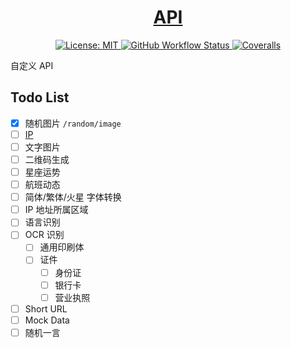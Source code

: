 <h1 align="center">
	<a href="https://github.com/wangrunlin/api">API</a>
</h1>

<p align="center">
  <a href="LICENSE" target="_blank">
    <img alt="License: MIT" src="https://img.shields.io/badge/License-MIT-yellow.svg?style=for-the-badge" />
  </a>
  <a href="https://github.com/wangrunlin/api/actions" target="_blank">
    <img alt="GitHub Workflow Status" src="https://img.shields.io/github/workflow/status/wangrunlin/api/api-unit-tests?style=for-the-badge">
  </a>
  <a href="https://coveralls.io/github/wangrunlin/api" target="_blank">
	<img alt="Coveralls" src="https://img.shields.io/coveralls/github/wangrunlin/api?style=for-the-badge">
  </a>
</p>

自定义 API


## Todo List

- [x] 随机图片 `/random/image`
- [ ] [IP](#23)
- [ ] 文字图片
- [ ] 二维码生成
- [ ] 星座运势
- [ ] 航班动态
- [ ] 简体/繁体/火星 字体转换
- [ ] IP 地址所属区域
- [ ] 语言识别
- [ ] OCR 识别
	 - [ ] 通用印刷体
     - [ ] 证件
         - [ ] 身份证
         - [ ] 银行卡
         - [ ] 营业执照
- [ ] Short URL
- [ ] Mock Data
- [ ] 随机一言
